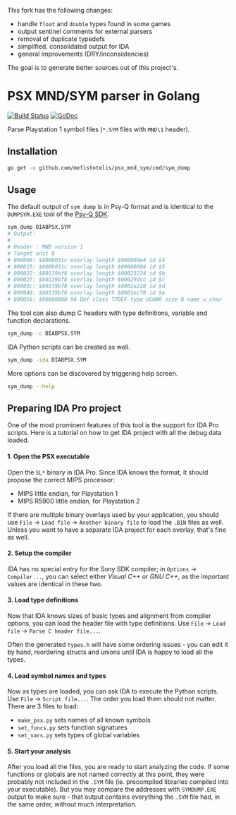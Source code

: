 This fork has the following changes:

- handle `float` and `double` types found in some games
- output sentinel comments for external parsers
- removal of duplicate typedefs
- simplified, consolidated output for IDA
- general improvements (DRY/inconsistencies)

The goal is to generate better sources out of this project's.

# PSX MND/SYM parser in Golang

[![Build Status](https://api.travis-ci.com/mefistotelis/psx_mnd_sym.svg)](https://app.travis-ci.com/github/mefistotelis/psx_mnd_sym)
[![GoDoc](https://godoc.org/github.com/mefistotelis/psx_mnd_sym?status.svg)](https://godoc.org/github.com/mefistotelis/psx_mnd_sym)

Parse Playstation 1 symbol files (`*.SYM` files with `MND\1` header).

## Installation

```bash
go get -u github.com/mefistotelis/psx_mnd_sym/cmd/sym_dump
```

## Usage

The default output of `sym_dump` is in Psy-Q format and is identical to the
`DUMPSYM.EXE` tool of the [Psy-Q SDK](http://www.psxdev.net/help/psyq_install.html).

```bash
sym_dump DIABPSX.SYM
# Output:
#
# Header : MND version 1
# Target unit 0
# 000008: $800b031c overlay length $000009e4 id $4
# 000015: $800b031c overlay length $00000004 id $5
# 000022: $80139bf8 overlay length $00023234 id $b
# 00002f: $80139bf8 overlay length $00029dcc id $c
# 00003c: $80139bf8 overlay length $0002a228 id $d
# 000049: $80139bf8 overlay length $0001ec70 id $e
# 000056: $00000000 94 Def class TPDEF type UCHAR size 0 name u_char
```

The tool can also dump C headers with type definitions, variable and function declarations.

```bash
sym_dump -c DIABPSX.SYM
```

IDA Python scripts can be created as well.

```bash
sym_dump -ida DIABPSX.SYM
```

More options can be discovered by triggering help screen.

```bash
sym_dump --help
```

## Preparing IDA Pro project

One of the most prominent features of this tool is the support for IDA Pro
scripts. Here is a tutorial on how to get IDA project with all the debug
data loaded.

#### 1. Open the PSX executable

Open the `SL*` binary in IDA Pro. Since IDA knows the format, it should
propose the correct MIPS processor:
* MIPS little endian, for Playstation 1
* MIPS R5900 little endian, for Playstation 2

If there are multiple binary overlays used by your application, you should use
`File` -> `Load file` -> `Another binary file` to load the `.BIN` files
as well. Unless you want to have a separate IDA project for each overlay,
that's fine as well.

#### 2. Setup the compiler

IDA has no special entry for the Sony SDK compiler; in `Options` -> `Compiler...`,
you can select either _Visual C++_ or _GNU C++_, as the important values
are identical in these two.

#### 3. Load type definitions

Now that IDA knows sizes of basic types and alignment from compiler options,
you can load the header file with type definitions. Use `File` -> `Load file`
-> `Parse C header file...`.

Often the generated `types.h` will have some ordering issues - you can edit it by
hand, reordering structs and unions until IDA is happy to load all the types.

#### 4. Load symbol names and types

Now as types are loaded, you can ask IDA to execute the Python scripts. Use
`File` -> `Script file...`. The order you load them should not matter. There
are 3 files to load:

* `make_psx.py` sets names of all known symbols
* `set_funcs.py` sets function signatures
* `set_vars.py` sets types of global variables

#### 5. Start your analysis

After you load all the files, you are ready to start analyzing the code. If
some functions or globals are not named correctly at this point, they were
probably not included in the `.SYM` file (ie. precompiled libraries compiled
into your executable). But you may compare the addresses with `SYMDUMP.EXE`
output to make sure - that output contains everything the `.SYM` file had,
in the same order, without much interpretation.
